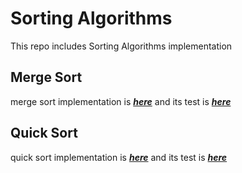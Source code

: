 # Sorting Algorithms

This repo includes Sorting Algorithms implementation

## Merge Sort

merge sort implementation is ***[here](./lib/merge_sort.h)*** and its test is ***[here](./test/merge_sort_test.cpp)***

## Quick Sort

quick sort implementation is ***[here](./lib/quick_sort.h)*** and its test is ***[here](./test/quick_sort_test.cpp)***
